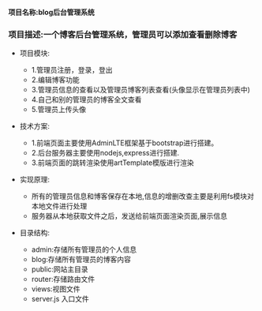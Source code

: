 #### 项目名称:blog后台管理系统
###	项目描述:一个博客后台管理系统，管理员可以添加查看删除博客

*	项目模块:
	*	1.管理员注册，登录，登出
	*	2.编辑博客功能
	*	3.管理员信息的查看以及管理员博客列表查看(头像显示在管理员列表中)
	*	4.自己和别的管理员的博客全文查看
	*	5.管理员上传头像

*	技术方案:
	*	1.前端页面主要使用AdminLTE框架基于bootstrap进行搭建。
	*	2.后台服务器主要使用nodejs,express进行搭建.
	*	3.前端页面的跳转渲染使用artTemplate模版进行渲染

*	实现原理:
	*	所有的管理员信息和博客保存在本地,信息的增删改查主要是利用fs模块对本地文件进行处理
	*	服务器从本地获取文件之后，发送给前端页面渲染页面,展示信息

*	目录结构:
	*	admin:存储所有管理员的个人信息
	*	blog:存储所有管理员的博客内容
	*	public:网站主目录
	*	router:存储路由文件
	*	views:视图文件
	*	server.js 入口文件

